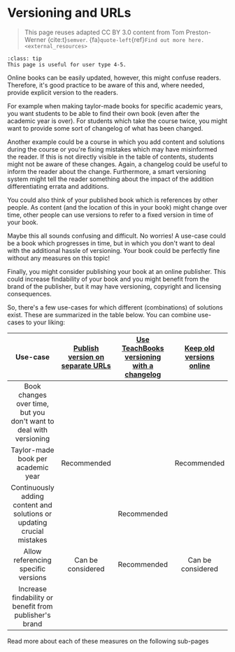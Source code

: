 # Versioning and URLs

> This page reuses adapted CC BY 3.0 content from Tom Preston-Werner {cite:t}`semver`. {fa}`quote-left`{ref}`Find out more here.<external_resources>`

```{admonition} User types
:class: tip
This page is useful for user type 4-5.
```

Online books can be easily updated, however, this might confuse readers. Therefore, it's good practice to be aware of this and, where needed, provide explicit version to the readers.

For example when making taylor-made books for specific academic years, you want students to be able to find their own book (even after the academic year is over). For students which take the course twice, you might want to provide some sort of changelog of what has been changed.

Another example could be a course in which you add content and solutions during the course or you're fixing mistakes which may have misinformed the reader. If this is not directly visible in the table of contents, students might not be aware of these changes. Again, a changelog could be useful to inform the reader about the change. Furthermore, a smart versioning system might tell the reader something about the impact of the addition differentiating errata and additions.

You could also think of your published book which is references by other people. As content (and the location of this in your book) might change over time, other people can use versions to refer to a fixed version in time of your book.

Maybe this all sounds confusing and difficult. No worries! A use-case could be a book which progresses in time, but in which you don't want to deal with the additional hassle of versioning. Your book could be perfectly fine without any measures on this topic!

Finally, you might consider publishing your book at an online publisher. This could increase findability of your book and you might benefit from the brand of the publisher, but it may have versioning, copyright and licensing consequences.

So, there's a few use-cases for which different (combinations) of solutions exist. These are summarized in the table below. You can combine use-cases to your liking:

| Use-case | [Publish version on separate URLs](./versios_URLs.md) | [Use TeachBooks versioning with a changelog](versioning_changelog) | [Keep old versions online](./versioning_archived.md) | [Keep source code of old versions online](./versioning_archived.md) | [Publish your book officially](./publisher.md) |
|:---:|:---:|:---:|:---:|:---:|:---:|
| Book changes over time, but you don't want to deal with versioning |  |  |  |  |  |
| Taylor-made book per academic year | Recommended |  | Recommended | Can be considered |  |
| Continuously adding content and solutions or updating crucial mistakes |  | Recommended |  |  |  |
| Allow referencing specific versions | Can be considered | Recommended | Can be considered | Recommended |  |
| Increase findability or benefit from publisher's brand |  |  |  |  | Recommended |

Read more about each of these measures on the following sub-pages
